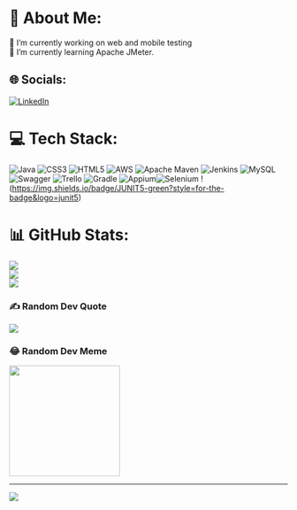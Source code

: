 # 💫 About Me:
🔭 I’m currently working on web and mobile testing<br>🌱 I’m currently learning Apache JMeter.


## 🌐 Socials:
[![LinkedIn](https://img.shields.io/badge/LinkedIn-%230077B5.svg?logo=linkedin&logoColor=white)](https://linkedin.com/in/http://www.linkedin.com/in/esma-aslan/) 

# 💻 Tech Stack:
![Java](https://img.shields.io/badge/java-%23ED8B00.svg?style=for-the-badge&logo=openjdk&logoColor=white) ![CSS3](https://img.shields.io/badge/css3-%231572B6.svg?style=for-the-badge&logo=css3&logoColor=white) ![HTML5](https://img.shields.io/badge/html5-%23E34F26.svg?style=for-the-badge&logo=html5&logoColor=white) ![AWS](https://img.shields.io/badge/AWS-%23FF9900.svg?style=for-the-badge&logo=amazon-aws&logoColor=white) ![Apache Maven](https://img.shields.io/badge/Apache%20Maven-C71A36?style=for-the-badge&logo=Apache%20Maven&logoColor=white) ![Jenkins](https://img.shields.io/badge/jenkins-%232C5263.svg?style=for-the-badge&logo=jenkins&logoColor=white) ![MySQL](https://img.shields.io/badge/mysql-%2300000f.svg?style=for-the-badge&logo=mysql&logoColor=white) ![Swagger](https://img.shields.io/badge/-Swagger-%23Clojure?style=for-the-badge&logo=swagger&logoColor=white) ![Trello](https://img.shields.io/badge/Trello-%23026AA7.svg?style=for-the-badge&logo=Trello&logoColor=white) ![Gradle](https://img.shields.io/badge/Gradle-02303A.svg?style=for-the-badge&logo=Gradle&logoColor=white)
![Appium](https://img.shields.io/badge/APPIUM-pink?style=for-the-badge&logoColor=green)![Selenium](https://img.shields.io/badge/SELENIUM-blue?style=for-the-badge&logo=selenium)
!(https://img.shields.io/badge/JUNIT5-green?style=for-the-badge&logo=junit5)


# 📊 GitHub Stats:
![](https://github-readme-stats.vercel.app/api?username=esmaslan&theme=dark&hide_border=false&include_all_commits=false&count_private=false)<br/>
![](https://github-readme-streak-stats.herokuapp.com/?user=esmaslan&theme=dark&hide_border=false)<br/>
![](https://github-readme-stats.vercel.app/api/top-langs/?username=esmaslan&theme=dark&hide_border=false&include_all_commits=false&count_private=false&layout=compact)

### ✍️ Random Dev Quote
![](https://quotes-github-readme.vercel.app/api?type=horizontal&theme=dark)

### 😂 Random Dev Meme
<img src='https://randommeme-five.vercel.app/' style="height: 200px;"/>

---
[![](https://visitcount.itsvg.in/api?id=esmaslan&icon=0&color=1)](https://visitcount.itsvg.in)

<!-- Proudly created with GPRM ( https://gprm.itsvg.in ) -->

